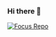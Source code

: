 ### Hi there 👋

<!--
**YiNungTsao/YiNungTsao** is a ✨ _special_ ✨ repository because its `README.md` (this file) appears on your GitHub profile.

Here are some ideas to get you started:

- 🔭 I’m currently working on ...
- 🌱 I’m currently learning ...
- 👯 I’m looking to collaborate on ...
- 🤔 I’m looking for help with ...
- 💬 Ask me about ...
- 📫 How to reach me: ...
- 😄 Pronouns: ...
- ⚡ Fun fact: ...
-->
[![Focus Repo](https://github-readme-stats.vercel.app/api/pin/?username=YiNungTsao&repo=YiNungTsao&show_owner=true)](https://github.com/YiNungTsao)
